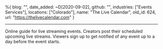 %{
  blog: "",
  date_added: ~D[2020-09-02],
  github: "",
  industries: ["Events Services"],
  locations: ["Colorado"],
  name: "The Live Calendar",
  old_id: 624,
  url: "https://thelivecalendar.com"
}

---

Online guide for live streaming events. Creators post their scheduled upcoming live streams. Viewers sign up to get notified of any event up to a day before the event starts.
